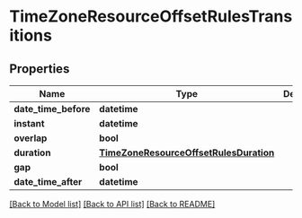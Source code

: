 # TimeZoneResourceOffsetRulesTransitions

## Properties
Name | Type | Description | Notes
------------ | ------------- | ------------- | -------------
**date_time_before** | **datetime** |  | [optional] 
**instant** | **datetime** |  | [optional] 
**overlap** | **bool** |  | [optional] 
**duration** | [**TimeZoneResourceOffsetRulesDuration**](TimeZoneResourceOffsetRulesDuration.md) |  | [optional] 
**gap** | **bool** |  | [optional] 
**date_time_after** | **datetime** |  | [optional] 

[[Back to Model list]](../README.md#documentation-for-models) [[Back to API list]](../README.md#documentation-for-api-endpoints) [[Back to README]](../README.md)


